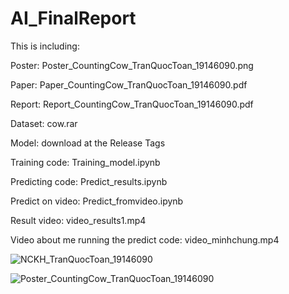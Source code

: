 # AI_FinalReport

This is including:




Poster: Poster_CountingCow_TranQuocToan_19146090.png


Paper: Paper_CountingCow_TranQuocToan_19146090.pdf


Report: Report_CountingCow_TranQuocToan_19146090.pdf


Dataset: cow.rar


Model: download at the Release Tags


Training code: Training_model.ipynb


Predicting code: Predict_results.ipynb


Predict on video: Predict_fromvideo.ipynb


Result video: video_results1.mp4


Video about me running the predict code: video_minhchung.mp4

![NCKH_TranQuocToan_19146090](https://github.com/trantoan62/AI_Counting_Cows/assets/106214673/bee083c3-2f69-476f-9cdb-10267245b552)

![Poster_CountingCow_TranQuocToan_19146090](https://github.com/trantoan62/AI_Counting_Cows/assets/106214673/c31170c0-0985-4201-af2b-7952aa98dd41)
